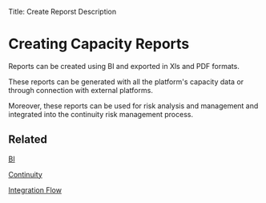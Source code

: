 Title: Create Reporst Description

# Creating Capacity Reports

Reports can be created using BI and exported in Xls and PDF formats.

These reports can be generated with all the platform's capacity data or through connection with external platforms.

Moreover, these reports can be used for risk analysis and management and integrated into the continuity risk management process.

## Related

[BI](/en-us/4biz-helium/additional-features/smart-analytics/use-bi-solution.html)

[Continuity](/en-us/4biz-helium/processes/continuity/use/invoke-continuity.html#related)

[Integration Flow](/en-us/builder/advanced-options/service-integration-tracker.html)
